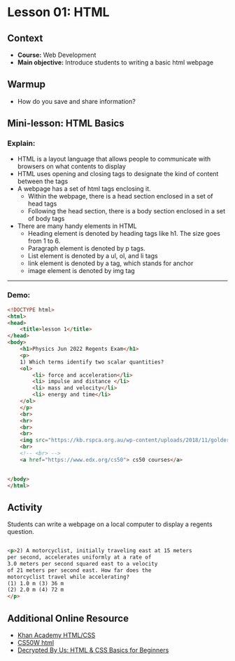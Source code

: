 # Lesson 01: HTML

## Context
* **Course:** Web Development
* **Main objective:** Introduce students to writing a basic html webpage

## Warmup
* How do you save and share information?

## Mini-lesson: **HTML Basics**

### Explain:

* HTML is a layout language that allows people to communicate with browsers on what contents to display
* HTML uses opening and closing tags to designate the kind of content between the tags
* A webpage has a set of html tags enclosing it.
  * Within the webpage, there is a head section enclosed in a set of head tags
  * Following the head section, there is a body section enclosed in a set of body tags  
* There are many handy elements in HTML
  * Heading element is denoted by heading tags like h1. The size goes from 1 to 6.
  * Paragraph element is denoted by p tags.
  * List element is denoted by a ul, ol, and li tags
  * link element is denoted by a tag, which stands for anchor
  * image element is denoted by img tag

---

### Demo:

```html
<!DOCTYPE html>
<html>
<head>
    <title>lesson 1</title>
</head>
<body>
    <h1>Physics Jun 2022 Regents Exam</h1>
    <p>
    1) Which terms identify two scalar quantities?
    <ol>
        <li> force and acceleration</li>
        <li> impulse and distance </li>
        <li> mass and velocity</li>
        <li> energy and time</li>
    </ol>
    </p>
    <br>
    <hr>
    <br>
    <br>
    <img src="https://kb.rspca.org.au/wp-content/uploads/2018/11/golder-retriever-puppy.jpeg" alt="A golden retriever puppy">
    <br>
    <!-- <br> -->
    <a href="https://www.edx.org/cs50"> cs50 courses</a>
    

</body>
</html>
```

## Activity

Students can write a webpage on a local computer to display a regents question.

```html

<p>2) A motorcyclist, initially traveling east at 15 meters
per second, accelerates uniformly at a rate of
3.0 meters per second squared east to a velocity
of 21 meters per second east. How far does the
motorcyclist travel while accelerating?
(1) 1.0 m (3) 36 m
(2) 2.0 m (4) 72 m
</p>
```

## Additional Online Resource

* [Khan Academy HTML/CSS](https://www.khanacademy.org/computing/computer-programming/html-css)
* [CS50W html](https://youtu.be/zFZrkCIc2Oc)
* [Decrypted By Us: HTML & CSS Basics for Beginners](https://youtu.be/JVwYlC9hp7A)

